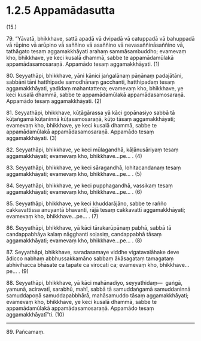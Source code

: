 

# 1.2.5 Appamādasutta




(15.)

79\. “Yāvatā, bhikkhave, sattā apadā vā dvipadā vā catuppadā vā bahuppadā vā rūpino vā arūpino vā saññino vā asaññino vā nevasaññināsaññino vā, tathāgato tesaṃ aggamakkhāyati arahaṃ sammāsambuddho; evamevaṃ kho, bhikkhave, ye keci kusalā dhammā, sabbe te appamādamūlakā appamādasamosaraṇā. Appamādo tesaṃ aggamakkhāyati. (1)

80\. Seyyathāpi, bhikkhave, yāni kānici jaṅgalānaṃ pāṇānaṃ padajātāni, sabbāni tāni hatthipade samodhānaṃ gacchanti, hatthipadaṃ tesaṃ aggamakkhāyati, yadidaṃ mahantattena; evamevaṃ kho, bhikkhave, ye keci kusalā dhammā, sabbe te appamādamūlakā appamādasamosaraṇā. Appamādo tesaṃ aggamakkhāyati. (2)

81\. Seyyathāpi, bhikkhave, kūṭāgārassa yā kāci gopānasiyo sabbā tā kūṭaṅgamā kūṭaninnā kūṭasamosaraṇā, kūṭo tāsaṃ aggamakkhāyati; evamevaṃ kho, bhikkhave, ye keci kusalā dhammā, sabbe te appamādamūlakā appamādasamosaraṇā. Appamādo tesaṃ aggamakkhāyati. (3)

82\. Seyyathāpi, bhikkhave, ye keci mūlagandhā, kāḷānusāriyaṃ tesaṃ aggamakkhāyati; evamevaṃ kho, bhikkhave…pe… . (4)

83\. Seyyathāpi, bhikkhave, ye keci sāragandhā, lohitacandanaṃ tesaṃ aggamakkhāyati; evamevaṃ kho, bhikkhave…pe… . (5)

84\. Seyyathāpi, bhikkhave, ye keci pupphagandhā, vassikaṃ tesaṃ aggamakkhāyati; evamevaṃ kho, bhikkhave…pe… . (6)

85\. Seyyathāpi, bhikkhave, ye keci khuddarājāno, sabbe te rañño cakkavattissa anuyantā bhavanti, rājā tesaṃ cakkavattī aggamakkhāyati; evamevaṃ kho, bhikkhave…pe… . (7)

86\. Seyyathāpi, bhikkhave, yā kāci tārakarūpānaṃ pabhā, sabbā tā candappabhāya kalaṃ nāgghanti soḷasiṃ, candappabhā tāsaṃ aggamakkhāyati; evamevaṃ kho, bhikkhave…pe… . (8)

87\. Seyyathāpi, bhikkhave, saradasamaye viddhe vigatavalāhake deve ādicco nabhaṃ abbhussakkamāno sabbaṃ ākāsagataṃ tamagataṃ abhivihacca bhāsate ca tapate ca virocati ca; evamevaṃ kho, bhikkhave…pe… . (9)

88\. Seyyathāpi, bhikkhave, yā kāci mahānadiyo, seyyathidaṃ—  gaṅgā, yamunā, aciravatī, sarabhū, mahī, sabbā tā samuddaṅgamā samuddaninnā samuddapoṇā samuddapabbhārā, mahāsamuddo tāsaṃ aggamakkhāyati; evamevaṃ kho, bhikkhave, ye keci kusalā dhammā, sabbe te appamādamūlakā appamādasamosaraṇā. Appamādo tesaṃ aggamakkhāyatī”ti. (10)

---

89\. Pañcamaṃ.





